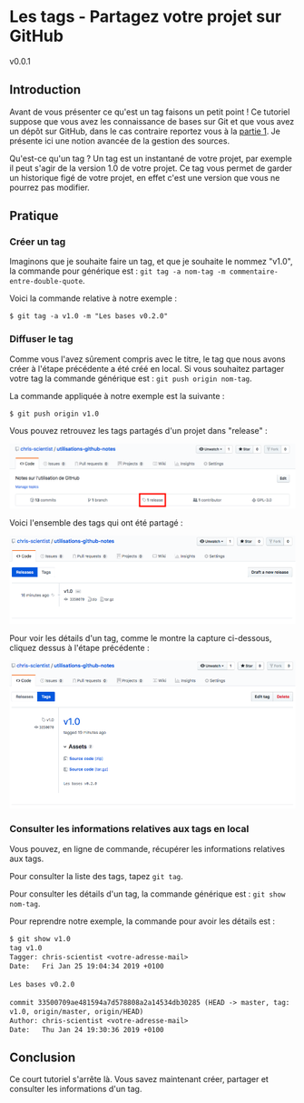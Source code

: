 
# Les tags - Partagez votre projet sur GitHub

v0.0.1

## Introduction

Avant de vous présenter ce qu'est un tag faisons un petit point ! Ce tutoriel suppose que vous avez les connaissance de bases sur Git et que vous avez un dépôt sur GitHub, dans le cas contraire reportez vous à la [partie 1](part_01.MD). Je présente ici une notion avancée de la gestion des sources.

Qu'est-ce qu'un tag ? Un tag est un instantané de votre projet, par exemple il peut s'agir de la version 1.0 de votre projet. Ce tag vous permet de garder un historique figé de votre projet, en effet c'est une version que vous ne pourrez pas modifier.

## Pratique

### Créer un tag

Imaginons que je souhaite faire un tag, et que je souhaite le nommez "v1.0", la commande pour générique est : `git tag -a nom-tag -m commentaire-entre-double-quote`.

Voici la commande relative à notre exemple :

```
$ git tag -a v1.0 -m "Les bases v0.2.0"
```

### Diffuser le tag

Comme vous l'avez sûrement compris avec le titre, le tag que nous avons créer à l'étape précédente a été créé en local. Si vous souhaitez partager votre tag la commande générique est : `git push origin nom-tag`.

La commande appliquée à notre exemple est la suivante :

```
$ git push origin v1.0
```

Vous pouvez retrouvez les tags partagés d'un projet dans "release" :

![Accès au tag](Images/P02_01_depot.png)

Voici l'ensemble des tags qui ont été partagé :

![Ensemble tags partagés](Images/P02_02_set_tags.png)

Pour voir les détails d'un tag, comme le montre la capture ci-dessous, cliquez dessus à l'étape précédente :

![Détails tag](Images/P02_03_details_tag.png)

### Consulter les informations relatives aux tags en local

Vous pouvez, en ligne de commande, récupérer les informations relatives aux tags.

Pour consulter la liste des tags, tapez `git tag`.

Pour consulter les détails d'un tag, la commande générique est : `git show nom-tag`.

Pour reprendre notre exemple, la commande pour avoir les détails est :
```
$ git show v1.0
tag v1.0
Tagger: chris-scientist <votre-adresse-mail>
Date:   Fri Jan 25 19:04:34 2019 +0100

Les bases v0.2.0

commit 33500709ae481594a7d578808a2a14534db30285 (HEAD -> master, tag: v1.0, origin/master, origin/HEAD)
Author: chris-scientist <votre-adresse-mail>
Date:   Thu Jan 24 19:30:36 2019 +0100
```

## Conclusion

Ce court tutoriel s'arrête là. Vous savez maintenant créer, partager et consulter les informations d'un tag.
